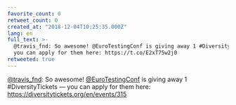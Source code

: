 ```yaml
---
favorite_count: 0
retweet_count: 0
created_at: "2018-12-04T10:25:35.000Z"
lang: en
full_text: >-
  @travis_fnd: So awesome! @EuroTestingConf is giving away 1 #DiversityTickets —
  you can apply for them here: https://t.co/E2xT75w2j0
retweeted: true
---
```


[@travis_fnd](https://twitter.com/travis_fnd): So awesome!
[@EuroTestingConf](https://twitter.com/EuroTestingConf) is giving away 1
#DiversityTickets — you can apply for them here:
<https://diversitytickets.org/en/events/315>
